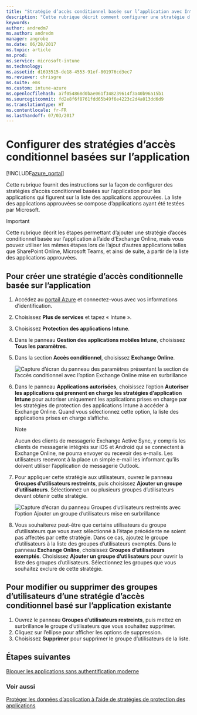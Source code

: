 ```yaml
---
title: "Stratégie d’accès conditionnel basée sur l’application avec Intune"
description: "Cette rubrique décrit comment configurer une stratégie d’accès conditionnel basée sur l’application avec Intune."
keywords: 
author: andredm7
ms.author: andredm
manager: angrobe
ms.date: 06/28/2017
ms.topic: article
ms.prod: 
ms.service: microsoft-intune
ms.technology: 
ms.assetid: d1693515-de18-4553-91ef-801976cd3ec7
ms.reviewer: chrisgre
ms.suite: ems
ms.custom: intune-azure
ms.openlocfilehash: a7f054868d0bae061f348239614f3a40b96a15b1
ms.sourcegitcommit: fd2e8f6f8761fdd65b49f6e4223c2d4a013dd6d9
ms.translationtype: HT
ms.contentlocale: fr-FR
ms.lasthandoff: 07/03/2017
---
```

# <a name="set-up-app-based-conditional-access-policies"></a>Configurer des stratégies d’accès conditionnel basées sur l’application

[!INCLUDE[azure_portal](./includes/azure_portal.md)]

Cette rubrique fournit des instructions sur la façon de configurer des stratégies d’accès conditionnel basées sur l’application pour les applications qui figurent sur la liste des applications approuvées. La liste des applications approuvées se compose d’applications ayant été testées par Microsoft.

> [!IMPORTANT]
> Cette rubrique décrit les étapes permettant d’ajouter une stratégie d’accès conditionnel basée sur l’application à l’aide d’Exchange Online, mais vous pouvez utiliser les mêmes étapes lors de l’ajout d’autres applications telles que SharePoint Online, Microsoft Teams, et ainsi de suite, à partir de la liste des applications approuvées.

## <a name="to-create-an-app-based-conditional-access-policy"></a>Pour créer une stratégie d’accès conditionnelle basée sur l’application
1.  Accédez au [portail Azure](https://portal.azure.com) et connectez-vous avec vos informations d’identification.

2.  Choisissez **Plus de services** et tapez « Intune ».

3.  Choisissez **Protection des applications Intune**.

4.  Dans le panneau **Gestion des applications mobiles Intune**, choisissez **Tous les paramètres**.

5.  Dans la section **Accès conditionnel**, choisissez **Exchange Online**.

    ![Capture d’écran du panneau des paramètres présentant la section de l’accès conditionnel avec l’option Exchange Online mise en surbrillance](./media/MAM-conditional-access-1.png)

6. Dans le panneau **Applications autorisées**, choisissez l’option **Autoriser les applications qui prennent en charge les stratégies d’application Intune** pour autoriser uniquement les applications prises en charge par les stratégies de protection des applications Intune à accéder à Exchange Online. Quand vous sélectionnez cette option, la liste des applications prises en charge s’affiche.

    > [!NOTE]
    > Aucun des clients de messagerie Exchange Active Sync, y compris les clients de messagerie intégrés sur iOS et Android qui se connectent à Exchange Online, ne pourra envoyer ou recevoir des e-mails. Les utilisateurs recevront à la place un simple e-mail les informant qu’ils doivent utiliser l’application de messagerie Outlook.

7. Pour appliquer cette stratégie aux utilisateurs, ouvrez le panneau **Groupes d’utilisateurs restreints**, puis choisissez **Ajouter un groupe d’utilisateurs**. Sélectionnez un ou plusieurs groupes d’utilisateurs devant obtenir cette stratégie.

    ![Capture d’écran du panneau Groupes d’utilisateurs restreints avec l’option Ajouter un groupe d’utilisateurs mise en surbrillance](./media/mam-ca-add-user-group.png)

8. Vous souhaiterez peut-être que certains utilisateurs du groupe d’utilisateurs que vous avez sélectionné à l’étape précédente ne soient pas affectés par cette stratégie. Dans ce cas, ajoutez le groupe d’utilisateurs à la liste des groupes d’utilisateurs exemptés. Dans le panneau **Exchange Online**, choisissez **Groupes d’utilisateurs exemptés**. Choisissez **Ajouter un groupe d’utilisateurs** pour ouvrir la liste des groupes d’utilisateurs. Sélectionnez les groupes que vous souhaitez exclure de cette stratégie.

## <a name="to-modify-or-delete-user-groups-from-an-existing-app-based-ca-policy"></a>Pour modifier ou supprimer des groupes d’utilisateurs d’une stratégie d’accès conditionnel basé sur l’application existante

1. Ouvrez le panneau **Groupes d’utilisateurs restreints**, puis mettez en surbrillance le groupe d’utilisateurs que vous souhaitez supprimer.
2. Cliquez sur l’ellipse pour afficher les options de suppression.
3. Choisissez **Supprimer** pour supprimer le groupe d’utilisateurs de la liste.

## <a name="next-steps"></a>Étapes suivantes
[Bloquer les applications sans authentification moderne](app-modern-authentication-block.md)

### <a name="see-also"></a>Voir aussi

[Protéger les données d’application à l’aide de stratégies de protection des applications](app-protection-policies.md)
